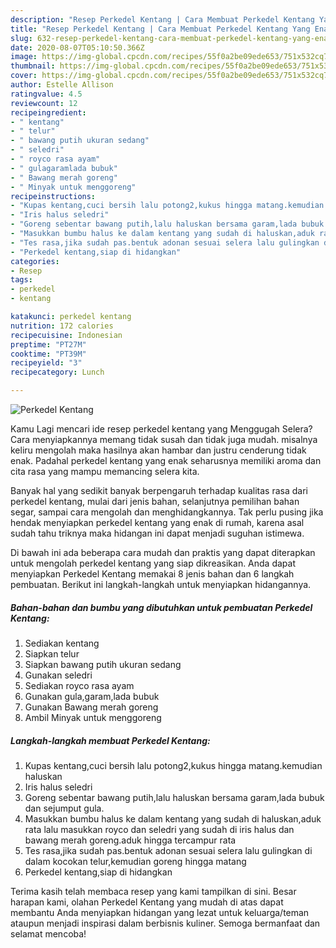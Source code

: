 ```yaml
---
description: "Resep Perkedel Kentang | Cara Membuat Perkedel Kentang Yang Enak dan Simpel"
title: "Resep Perkedel Kentang | Cara Membuat Perkedel Kentang Yang Enak dan Simpel"
slug: 632-resep-perkedel-kentang-cara-membuat-perkedel-kentang-yang-enak-dan-simpel
date: 2020-08-07T05:10:50.366Z
image: https://img-global.cpcdn.com/recipes/55f0a2be09ede653/751x532cq70/perkedel-kentang-foto-resep-utama.jpg
thumbnail: https://img-global.cpcdn.com/recipes/55f0a2be09ede653/751x532cq70/perkedel-kentang-foto-resep-utama.jpg
cover: https://img-global.cpcdn.com/recipes/55f0a2be09ede653/751x532cq70/perkedel-kentang-foto-resep-utama.jpg
author: Estelle Allison
ratingvalue: 4.5
reviewcount: 12
recipeingredient:
- " kentang"
- " telur"
- " bawang putih ukuran sedang"
- " seledri"
- " royco rasa ayam"
- " gulagaramlada bubuk"
- " Bawang merah goreng"
- " Minyak untuk menggoreng"
recipeinstructions:
- "Kupas kentang,cuci bersih lalu potong2,kukus hingga matang.kemudian haluskan"
- "Iris halus seledri"
- "Goreng sebentar bawang putih,lalu haluskan bersama garam,lada bubuk dan sejumput gula."
- "Masukkan bumbu halus ke dalam kentang yang sudah di haluskan,aduk rata lalu masukkan royco dan seledri yang sudah di iris halus dan bawang merah goreng.aduk hingga tercampur rata"
- "Tes rasa,jika sudah pas.bentuk adonan sesuai selera lalu gulingkan di dalam kocokan telur,kemudian goreng hingga matang"
- "Perkedel kentang,siap di hidangkan"
categories:
- Resep
tags:
- perkedel
- kentang

katakunci: perkedel kentang 
nutrition: 172 calories
recipecuisine: Indonesian
preptime: "PT27M"
cooktime: "PT39M"
recipeyield: "3"
recipecategory: Lunch

---
```



![Perkedel Kentang](https://img-global.cpcdn.com/recipes/55f0a2be09ede653/751x532cq70/perkedel-kentang-foto-resep-utama.jpg)

Kamu Lagi mencari ide resep perkedel kentang yang Menggugah Selera? Cara menyiapkannya memang tidak susah dan tidak juga mudah. misalnya keliru mengolah maka hasilnya akan hambar dan justru cenderung tidak enak. Padahal perkedel kentang yang enak seharusnya memiliki aroma dan cita rasa yang mampu memancing selera kita.

Banyak hal yang sedikit banyak berpengaruh terhadap kualitas rasa dari perkedel kentang, mulai dari jenis bahan, selanjutnya pemilihan bahan segar, sampai cara mengolah dan menghidangkannya. Tak perlu pusing jika hendak menyiapkan perkedel kentang yang enak di rumah, karena asal sudah tahu triknya maka hidangan ini dapat menjadi suguhan istimewa.




Di bawah ini ada beberapa cara mudah dan praktis yang dapat diterapkan untuk mengolah perkedel kentang yang siap dikreasikan. Anda dapat menyiapkan Perkedel Kentang memakai 8 jenis bahan dan 6 langkah pembuatan. Berikut ini langkah-langkah untuk menyiapkan hidangannya.

<!--inarticleads1-->

##### Bahan-bahan dan bumbu yang dibutuhkan untuk pembuatan Perkedel Kentang:

1. Sediakan  kentang
1. Siapkan  telur
1. Siapkan  bawang putih ukuran sedang
1. Gunakan  seledri
1. Sediakan  royco rasa ayam
1. Gunakan  gula,garam,lada bubuk
1. Gunakan  Bawang merah goreng
1. Ambil  Minyak untuk menggoreng




<!--inarticleads2-->

##### Langkah-langkah membuat Perkedel Kentang:

1. Kupas kentang,cuci bersih lalu potong2,kukus hingga matang.kemudian haluskan
1. Iris halus seledri
1. Goreng sebentar bawang putih,lalu haluskan bersama garam,lada bubuk dan sejumput gula.
1. Masukkan bumbu halus ke dalam kentang yang sudah di haluskan,aduk rata lalu masukkan royco dan seledri yang sudah di iris halus dan bawang merah goreng.aduk hingga tercampur rata
1. Tes rasa,jika sudah pas.bentuk adonan sesuai selera lalu gulingkan di dalam kocokan telur,kemudian goreng hingga matang
1. Perkedel kentang,siap di hidangkan




Terima kasih telah membaca resep yang kami tampilkan di sini. Besar harapan kami, olahan Perkedel Kentang yang mudah di atas dapat membantu Anda menyiapkan hidangan yang lezat untuk keluarga/teman ataupun menjadi inspirasi dalam berbisnis kuliner. Semoga bermanfaat dan selamat mencoba!
